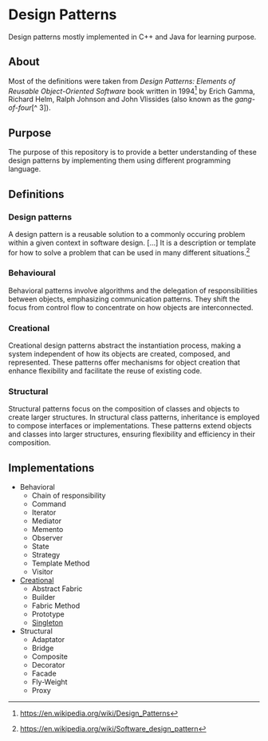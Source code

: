 # Design Patterns

Design patterns mostly implemented in C++ and Java for learning purpose.

## About

Most of the definitions were taken from *Design Patterns: Elements of Reusable Object-Oriented Software* book written in 1994[^ 2] by Erich Gamma, Richard Helm, Ralph Johnson and John Vlissides (also known as the *gang-of-four*[^ 3]). 

## Purpose

The purpose of this repository is to provide a better understanding of these design patterns by implementing them using different programming language.

## Definitions

### Design patterns

A design pattern is a reusable solution to a commonly occuring problem within a given context in software design. [...] It is a description or template for how to solve a problem that can be used in many different situations.[^1]

### Behavioural

Behavioral patterns involve algorithms and the delegation of  responsibilities between objects, emphasizing communication patterns.  They shift the focus from control flow to concentrate on how objects are interconnected.

### Creational

Creational design patterns abstract the instantiation process, making a system independent of how its objects are created, composed, and represented. These patterns offer mechanisms for object creation that enhance flexibility and facilitate the reuse of existing code.


### Structural

Structural patterns focus on the composition of classes and objects to  create larger structures. In structural class patterns, inheritance is  employed to compose interfaces or implementations. These patterns extend objects and classes into larger structures, ensuring flexibility and  efficiency in their composition.

## Implementations

- Behavioral
  - Chain of responsibility
  - Command
  - Iterator
  - Mediator
  - Memento
  - Observer
  - State
  - Strategy
  - Template Method
  - Visitor
- [Creational](Creational)
  - Abstract Fabric
  - Builder
  - Fabric Method
  - Prototype
  - [Singleton](Creational/Singleton)
- Structural
  - Adaptator
  - Bridge
  - Composite
  - Decorator
  - Facade
  - Fly-Weight
  - Proxy

[^1]: https://en.wikipedia.org/wiki/Software_design_pattern
[^2]: https://en.wikipedia.org/wiki/Design_Patterns

